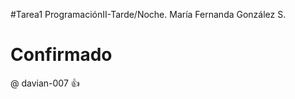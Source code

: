 #Tarea1
ProgramaciónII-Tarde/Noche.
María Fernanda González S.

# Confirmado
@ davian-007 :thumbsup:
